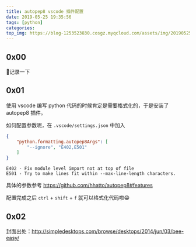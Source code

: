 ```yaml
---
title: autopep8 vscode 插件配置
date: 2019-05-25 19:35:56
tags: [python]
categories:
top_img: https://blog-1253523830.cosgz.myqcloud.com/assets/img/20190525194419.png
---
```


## 0x00

📝记录一下

<!--more-->

## 0x01

使用 vscode 编写 python 代码的时候肯定是需要格式化的，于是安装了 autopep8 插件。

如何配置参数呢，在 `.vscode/settings.json` 中加入

```json
{
    "python.formatting.autopep8Args": [
        "--ignore", "E402,E501"
    ]
}
```

```
E402 - Fix module level import not at top of file
E501 - Try to make lines fit within --max-line-length characters.
```

具体的参数参考 https://github.com/hhatto/autopep8#features

配置完成之后 `ctrl` + `shift` + `f` 就可以格式化代码啦😁

## 0x02

封面出处：http://simpledesktops.com/browse/desktops/2014/jun/03/bee-easy/